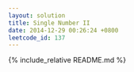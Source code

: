 ```yaml
---
layout: solution
title: Single Number II
date: 2014-12-29 00:26:24 +0800
leetcode_id: 137
---
```

{% include_relative README.md %}
